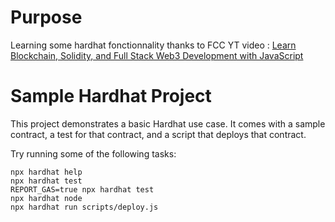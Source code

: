 # Purpose

Learning some hardhat fonctionnality thanks to FCC YT video : [Learn Blockchain, Solidity, and Full Stack Web3 Development with JavaScript](https://www.youtube.com/watch?v=gyMwXuJrbJQ&t=25705s) 

# Sample Hardhat Project

This project demonstrates a basic Hardhat use case. It comes with a sample contract, a test for that contract, and a script that deploys that contract.

Try running some of the following tasks:

```shell
npx hardhat help
npx hardhat test
REPORT_GAS=true npx hardhat test
npx hardhat node
npx hardhat run scripts/deploy.js
```
